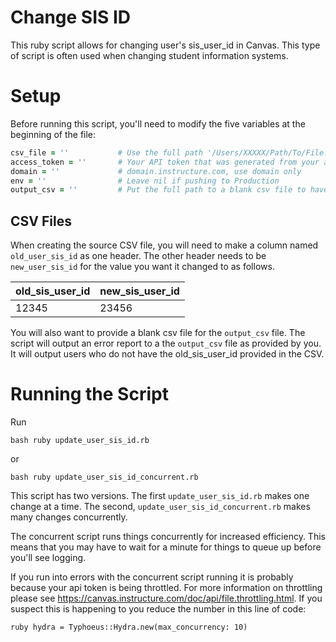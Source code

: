 # Change SIS ID

This ruby script allows for changing user's sis_user_id in Canvas. This type of script is often used when changing student information systems.

# Setup

Before running this script, you'll need to modify the five variables at the beginning of the file:

  ```ruby
  csv_file = ''           # Use the full path '/Users/XXXXX/Path/To/File.csv' to source csv file
  access_token = ''       # Your API token that was generated from your account user
  domain = ''             # domain.instructure.com, use domain only
  env = ''                # Leave nil if pushing to Production
  output_csv = ''         # Put the full path to a blank csv file to have the errors written in.
  ```
  
## CSV Files

When creating the source CSV file, you will need to make a column named `old_user_sis_id` as one header.
The other header needs to be `new_user_sis_id` for the value you want it changed to as follows.

old_sis_user_id | new_sis_user_id
--- | ---
12345 | 23456

You will also want to provide a blank csv file for the `output_csv` file. The script will output an error report to a the `output_csv` file as provided by you. It will output users who do not have the old_sis_user_id provided in the CSV.

# Running the Script

Run 

`bash ruby update_user_sis_id.rb`

or

`bash ruby update_user_sis_id_concurrent.rb`

This script has two versions. The first `update_user_sis_id.rb` makes one
change at a time. The second, `update_user_sis_id_concurrent.rb` makes many
changes concurrently.

The concurrent script runs things concurrently for increased efficiency. This means
that you may have to wait for a minute for things to queue up before you'll see
logging.

If you run into errors with the concurrent script running it is probably because your api
token is being throttled. For more information on throttling please see
<https://canvas.instructure.com/doc/api/file.throttling.html>. If you suspect
this is happening to you reduce the number in this line of code:

`ruby hydra = Typhoeus::Hydra.new(max_concurrency: 10)`
